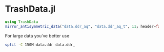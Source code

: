 # TrashData.jl

```Julia
using TrashData
mirror_antisymmetric_data("data.ddr_aq", "data.ddr_aq_t", 11; header=false)
```

For large data you've better use
```sh
split -C 150M data.ddr data.ddr_
```
